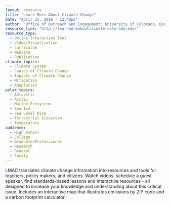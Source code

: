 ```yaml
---
layout: resource
title: "Learn More About Climate Change"
date: "April 25, 2016 - 12:40pm"
author: "Office of Outreach and Engagement: University of Colorado, Boulder"
resource_link: "http://learnmoreaboutclimate.colorado.edu/"
resource_type:
  - Online Interactive Tool
  - Video/Visualization
  - Curriculum
  - Website
  - Publication
climate_topics:
  - Climate System
  - Causes of Climate Change
  - Impacts of Climate Change
  - Mitigation
  - Adaptation
polar_topics:
  - Antarctic
  - Arctic
  - Marine Ecosystem
  - Sea Ice
  - Sea Level Rise
  - Terrestrial Ecosystem
  - Temperature
audience:
  - High School
  - College
  - Graduate/Professional
  - Research
  - General
  - Family
---
```


LMAC translates climate change information into resources and tools for teachers, policy makers, and citizens. Watch videos, schedule a guest speaker, find standards-based lessons and interactive resources - all designed to increase your knowledge and understanding about this critical issue. Includes an interactive map that illustrates emissions by ZIP code and a carbon footprint calculator.
